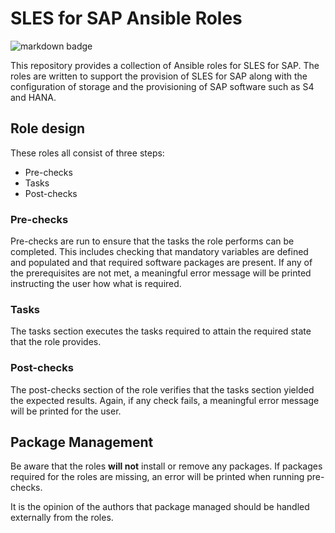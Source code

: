 # SLES for SAP Ansible Roles

![markdown badge](https://github.com/mr-stringer/sles-for-sap-roles/actions/workflows/markdown-lint.yml/badge.svg)

This repository provides a collection of Ansible roles for SLES for SAP. The
roles are written to support the provision of SLES for SAP along with the
configuration of storage and the provisioning of SAP software such as S4 and
HANA.

## Role design

These roles all consist of three steps:

* Pre-checks
* Tasks
* Post-checks

### Pre-checks

Pre-checks are run to ensure that the tasks the role performs can be completed.
This includes checking that mandatory variables are defined and populated and
that required software packages are present. If any of the prerequisites are
not met, a meaningful error message will be printed instructing the user how
what is required.

### Tasks

The tasks section executes the tasks required to attain the required state that
the role provides.

### Post-checks

The post-checks section of the role verifies that the tasks section yielded the
expected results. Again, if any check fails, a meaningful error message will be
printed for the user.

## Package Management

Be aware that the roles **will not** install or remove any packages. If packages
required for the roles are missing, an error will be printed when running
pre-checks.

It is the opinion of the authors that package managed should be handled
externally from the roles.
